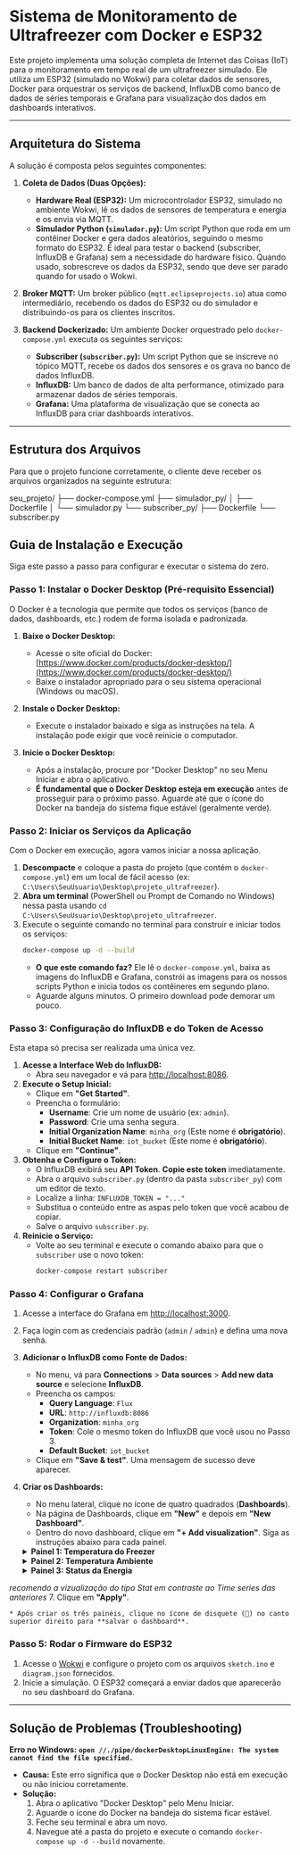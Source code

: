 # Sistema de Monitoramento de Ultrafreezer com Docker e ESP32

Este projeto implementa uma solução completa de Internet das Coisas (IoT) para o monitoramento em tempo real de um ultrafreezer simulado. Ele utiliza um ESP32 (simulado no Wokwi) para coletar dados de sensores, Docker para orquestrar os serviços de backend, InfluxDB como banco de dados de séries temporais e Grafana para visualização dos dados em dashboards interativos.

---

## Arquitetura do Sistema

A solução é composta pelos seguintes componentes:

1.  **Coleta de Dados (Duas Opções):**
    * **Hardware Real (ESP32):** Um microcontrolador ESP32, simulado no ambiente Wokwi, lê os dados de sensores de temperatura e energia e os envia via MQTT.
    * **Simulador Python (`simulador.py`):** Um script Python que roda em um contêiner Docker e gera dados aleatórios, seguindo o mesmo formato do ESP32. É ideal para testar o backend (subscriber, InfluxDB e Grafana) sem a necessidade do hardware físico. Quando usado, sobrescreve os dados da ESP32, sendo que deve ser parado quando for usado o Wokwi.

2.  **Broker MQTT:** Um broker público (`mqtt.eclipseprojects.io`) atua como intermediário, recebendo os dados do ESP32 ou do simulador e distribuindo-os para os clientes inscritos.

3.  **Backend Dockerizado:** Um ambiente Docker orquestrado pelo `docker-compose.yml` executa os seguintes serviços:
    * **Subscriber (`subscriber.py`):** Um script Python que se inscreve no tópico MQTT, recebe os dados dos sensores e os grava no banco de dados InfluxDB.
    * **InfluxDB:** Um banco de dados de alta performance, otimizado para armazenar dados de séries temporais.
    * **Grafana:** Uma plataforma de visualização que se conecta ao InfluxDB para criar dashboards interativos.

---

## Estrutura dos Arquivos

Para que o projeto funcione corretamente, o cliente deve receber os arquivos organizados na seguinte estrutura:

seu_projeto/
├── docker-compose.yml
├── simulador_py/
│   ├── Dockerfile
│   └── simulador.py
└── subscriber_py/
    ├── Dockerfile
    └── subscriber.py


## Guia de Instalação e Execução

Siga este passo a passo para configurar e executar o sistema do zero.

### Passo 1: Instalar o Docker Desktop (Pré-requisito Essencial)

O Docker é a tecnologia que permite que todos os serviços (banco de dados, dashboards, etc.) rodem de forma isolada e padronizada.

1.  **Baixe o Docker Desktop:**
    * Acesse o site oficial do Docker: [https://www.docker.com/products/docker-desktop/](https://www.docker.com/products/docker-desktop/)
    * Baixe o instalador apropriado para o seu sistema operacional (Windows ou macOS).

2.  **Instale o Docker Desktop:**
    * Execute o instalador baixado e siga as instruções na tela. A instalação pode exigir que você reinicie o computador.

3.  **Inicie o Docker Desktop:**
    * Após a instalação, procure por "Docker Desktop" no seu Menu Iniciar e abra o aplicativo.
    * **É fundamental que o Docker Desktop esteja em execução** antes de prosseguir para o próximo passo. Aguarde até que o ícone do Docker na bandeja do sistema fique estável (geralmente verde).

### Passo 2: Iniciar os Serviços da Aplicação

Com o Docker em execução, agora vamos iniciar a nossa aplicação.

1.  **Descompacte** e coloque a pasta do projeto (que contém o `docker-compose.yml`) em um local de fácil acesso (ex: `C:\Users\SeuUsuario\Desktop\projeto_ultrafreezer`).
2.  **Abra um terminal** (PowerShell ou Prompt de Comando no Windows) nessa pasta usando `cd C:\Users\SeuUsuario\Desktop\projeto_ultrafreezer`.
3.  Execute o seguinte comando no terminal para construir e iniciar todos os serviços:
    ```bash
    docker-compose up -d --build
    ```
    * **O que este comando faz?** Ele lê o `docker-compose.yml`, baixa as imagens do InfluxDB e Grafana, constrói as imagens para os nossos scripts Python e inicia todos os contêineres em segundo plano.
    * Aguarde alguns minutos. O primeiro download pode demorar um pouco.

### Passo 3: Configuração do InfluxDB e do Token de Acesso

Esta etapa só precisa ser realizada uma única vez.

1.  **Acesse a Interface Web do InfluxDB:**
    * Abra seu navegador e vá para [http://localhost:8086](http://localhost:8086).
2.  **Execute o Setup Inicial:**
    * Clique em **"Get Started"**.
    * Preencha o formulário:
        * **Username**: Crie um nome de usuário (ex: `admin`).
        * **Password**: Crie uma senha segura.
        * **Initial Organization Name**: `minha_org` (Este nome é **obrigatório**).
        * **Initial Bucket Name**: `iot_bucket` (Este nome é **obrigatório**).
    * Clique em **"Continue"**.
3.  **Obtenha e Configure o Token:**
    * O InfluxDB exibirá seu **API Token**. **Copie este token** imediatamente.
    * Abra o arquivo `subscriber.py` (dentro da pasta `subscriber_py`) com um editor de texto.
    * Localize a linha: `INFLUXDB_TOKEN = "..."`
    * Substitua o conteúdo entre as aspas pelo token que você acabou de copiar.
    * Salve o arquivo `subscriber.py`.
4.  **Reinicie o Serviço:**
    * Volte ao seu terminal e execute o comando abaixo para que o `subscriber` use o novo token:
        ```bash
        docker-compose restart subscriber
        ```

### Passo 4: Configurar o Grafana

1.  Acesse a interface do Grafana em [http://localhost:3000](http://localhost:3000).
2.  Faça login com as credenciais padrão (`admin` / `admin`) e defina uma nova senha.
3.  **Adicionar o InfluxDB como Fonte de Dados:**
    * No menu, vá para **Connections** > **Data sources** > **Add new data source** e selecione **InfluxDB**.
    * Preencha os campos:
        * **Query Language**: `Flux`
        * **URL**: `http://influxdb:8086`
        * **Organization**: `minha_org`
        * **Token**: Cole o mesmo token do InfluxDB que você usou no Passo 3.
        * **Default Bucket**: `iot_bucket`
    * Clique em **"Save & test"**. Uma mensagem de sucesso deve aparecer.

4.  **Criar os Dashboards:**
    * No menu lateral, clique no ícone de quatro quadrados (**Dashboards**).
    * Na página de Dashboards, clique em **"New"** e depois em **"New Dashboard"**.
    * Dentro do novo dashboard, clique em **"+ Add visualization"**. Siga as instruções abaixo para cada painel.

    <details>
    <summary><strong>Painel 1: Temperatura do Freezer</strong></summary>

    1.  Na tela de criação, selecione **"InfluxDB"** como a fonte de dados (Data Source).
    2.  Cole a seguinte consulta **Flux** no editor:
        ```flux
        from(bucket: "iot_bucket")
          |> range(start: v.timeRangeStart, stop: v.timeRangeStop)
          |> filter(fn: (r) => r["_measurement"] == "dados_sensores")
          |> filter(fn: (r) => r["_field"] == "temperatura_freezer")
          |> yield(name: "Temperatura Freezer")
        ```
    3.  No painel direito, em "Panel options", defina o **Title** como `Temperatura do Freezer`.
    4.  Em "Standard options", defina a **Unit** como `Temperature > Celsius (°C)`.
    5.  Clique em **"Apply"** para adicionar o painel.
    </details>

    <details>
    <summary><strong>Painel 2: Temperatura Ambiente</strong></summary>

    1.  Clique em "+ Add visualization" novamente.
    2.  Selecione **"InfluxDB"** como a fonte de dados.
    3.  Cole a seguinte consulta **Flux** no editor:
        ```flux
        from(bucket: "iot_bucket")
          |> range(start: v.timeRangeStart, stop: v.timeRangeStop)
          |> filter(fn: (r) => r["_measurement"] == "dados_sensores")
          |> filter(fn: (r) => r["_field"] == "temperatura_ambiente")
          |> yield(name: "Temperatura Ambiente")
        ```
    4.  No painel direito, defina o **Title** como `Temperatura Ambiente` e a **Unit** como `Temperature > Celsius (°C)`.
    5.  Clique em **"Apply"**.
    </details>

    <details>
    <summary><strong>Painel 3: Status da Energia</strong></summary>

    1.  Clique em "+ Add visualization".
    2.  Selecione **"InfluxDB"** como a fonte de dados.
    3.  Cole a seguinte consulta **Flux**:
        ```flux
        from(bucket: "iot_bucket")
          |> range(start: v.timeRangeStart, stop: v.timeRangeStop)
          |> filter(fn: (r) => r["_measurement"] == "dados_sensores")
          |> filter(fn: (r) => r["_field"] == "status_energia")
          |> yield(name: "Status Energia")
        ```
    4.  No painel direito, mude a **Visualization** para **"State timeline"**.
    5.  Em **Value mappings**, configure duas regras:
        * **Regra 1:** `Value`: `1`, `Display text`: `Ligado`, `Color`: `green`.
        * **Regra 2:** `Value`: `0`, `Display text`: `Desligado`, `Color`: `red`.
    6.  Defina o **Title** como `Status da Energia`.

   *recomendo a vizualização do tipo Stat em contraste ao Time series das anteriores*
    7.  Clique em **"Apply"**.
    </details>

    * Após criar os três painéis, clique no ícone de disquete (💾) no canto superior direito para **salvar o dashboard**.

### Passo 5: Rodar o Firmware do ESP32

1.  Acesse o [Wokwi](https://wokwi.com/) e configure o projeto com os arquivos `sketch.ino` e `diagram.json` fornecidos.
2.  Inicie a simulação. O ESP32 começará a enviar dados que aparecerão no seu dashboard do Grafana.

---

## Solução de Problemas (Troubleshooting)

**Erro no Windows: `open //./pipe/dockerDesktopLinuxEngine: The system cannot find the file specified.`**

* **Causa:** Este erro significa que o Docker Desktop não está em execução ou não iniciou corretamente.
* **Solução:**
    1.  Abra o aplicativo "Docker Desktop" pelo Menu Iniciar.
    2.  Aguarde o ícone do Docker na bandeja do sistema ficar estável.
    3.  Feche seu terminal e abra um novo.
    4.  Navegue até a pasta do projeto e execute o comando `docker-compose up -d --build` novamente.
